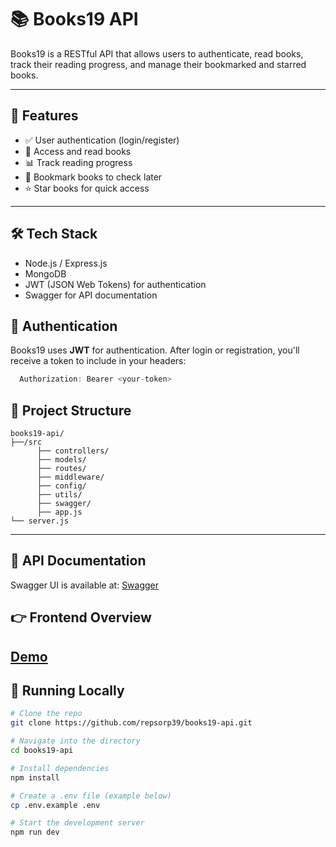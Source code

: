 # 📚 Books19 API

Books19 is a RESTful API that allows users to authenticate, read books, track their reading progress, and manage their bookmarked and starred books.

---

## 🚀 Features

- ✅ User authentication (login/register)
- 📖 Access and read books
- 📊 Track reading progress
- 🔖 Bookmark books to check later
- ⭐ Star books for quick access

---

## 🛠️ Tech Stack

- Node.js / Express.js
- MongoDB
- JWT (JSON Web Tokens) for authentication
- Swagger for API documentation

## 🔐 Authentication

Books19 uses **JWT** for authentication. After login or registration, you'll receive a token to include in your headers:

```js
  Authorization: Bearer <your-token>
```


## 📂 Project Structure
``` test
books19-api/
├──/src  
      ├── controllers/
      ├── models/
      ├── routes/
      ├── middleware/
      ├── config/
      ├── utils/
      ├── swagger/
      ├── app.js
└── server.js
```

---

## 📄 API Documentation

Swagger UI is available at: [Swagger](https://books19-api.onrender.com/api-docs)

## 👉 Frontend Overview

[Demo](https://books19-frontend.vercel.app/)
---

## 🧪 Running Locally

```bash
# Clone the repo
git clone https://github.com/repsorp39/books19-api.git

# Navigate into the directory
cd books19-api

# Install dependencies
npm install

# Create a .env file (example below)
cp .env.example .env

# Start the development server
npm run dev
```
